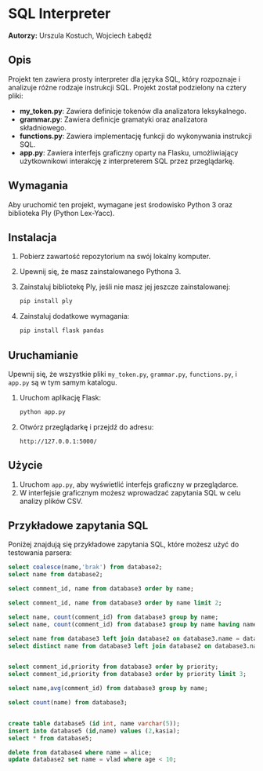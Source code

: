 # SQL Interpreter

**Autorzy:** Urszula Kostuch, Wojciech Łabędź

## Opis

Projekt ten zawiera prosty interpreter dla języka SQL, który rozpoznaje i analizuje różne rodzaje instrukcji SQL. Projekt został podzielony na cztery pliki:

- **my_token.py**: Zawiera definicje tokenów dla analizatora leksykalnego.
- **grammar.py**: Zawiera definicje gramatyki oraz analizatora składniowego.
- **functions.py**: Zawiera implementację funkcji do wykonywania instrukcji SQL.
- **app.py**: Zawiera interfejs graficzny oparty na Flasku, umożliwiający użytkownikowi interakcję z interpreterem SQL przez przeglądarkę.

## Wymagania

Aby uruchomić ten projekt, wymagane jest środowisko Python 3 oraz biblioteka Ply (Python Lex-Yacc).

## Instalacja

1. Pobierz zawartość repozytorium na swój lokalny komputer.
2. Upewnij się, że masz zainstalowanego Pythona 3.
3. Zainstaluj bibliotekę Ply, jeśli nie masz jej jeszcze zainstalowanej:

    ```bash
    pip install ply
    ```

4. Zainstaluj dodatkowe wymagania:

    ```bash
    pip install flask pandas
    ```

## Uruchamianie

Upewnij się, że wszystkie pliki `my_token.py`, `grammar.py`, `functions.py`, i `app.py` są w tym samym katalogu.

1. Uruchom aplikację Flask:

    ```bash
    python app.py
    ```

2. Otwórz przeglądarkę i przejdź do adresu:

    ```
    http://127.0.0.1:5000/
    ```

## Użycie

1. Uruchom `app.py`, aby wyświetlić interfejs graficzny w przeglądarce.
2. W interfejsie graficznym możesz wprowadzać zapytania SQL w celu analizy plików CSV.

## Przykładowe zapytania SQL

Poniżej znajdują się przykładowe zapytania SQL, które możesz użyć do testowania parsera:

```sql
select coalesce(name,'brak') from database2;
select name from database2;

select comment_id, name from database3 order by name;

select comment_id, name from database3 order by name limit 2;

select name, count(comment_id) from database3 group by name;
select name, count(comment_id) from database3 group by name having name = alice;

select name from database3 left join database2 on database3.name = database2.name where comment_id > 2;
select distinct name from database3 left join database2 on database3.name = database2.name where comment_id > 2;


select comment_id,priority from database3 order by priority;
select comment_id,priority from database3 order by priority limit 3;

select name,avg(comment_id) from database3 group by name;

select count(name) from database3;


create table database5 (id int, name varchar(5));
insert into database5 (id,name) values (2,kasia);
select * from database5;

delete from database4 where name = alice;
update database2 set name = vlad where age < 10;
